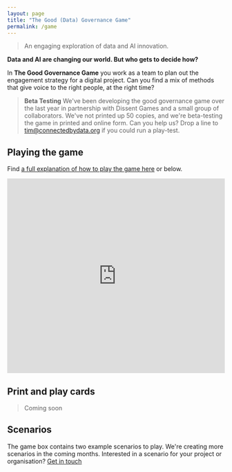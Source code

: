 ```yaml
---
layout: page
title: "The Good (Data) Governance Game"
permalink: /game
---
```


> An engaging exploration of data and AI innovation.

**Data and AI are changing our world. But who gets to decide how?** 

In **The Good Governance Game** you work as a team to plan out the engagement strategy for a digital project. Can you find a mix of methods that give voice to the right people, at the right time? 

> **Beta Testing** We've been developing the good governance game over the last year in partnership with Dissent Games and a small group of collaborators. We've not printed up 50 copies, and we're beta-testing the game in printed and online form. Can you help us? Drop a line to [tim@connectedbydata.org](mailto:tim@connectedbydata.org) if you could run a play-test. 

## Playing the game

Find [a full explanation of how to play the game here](https://docs.google.com/presentation/d/17w5T_YzCObYO4jfh7_lnxP1gFrF62epUByF4SuzQgKw/edit#slide=id.p) or below.

<iframe src="https://docs.google.com/presentation/d/e/2PACX-1vS3P8kZoA7SWDdY9JmQci8wrolwG7B7DrwV3qPnf_GIK8u-froVqyw1NC1VAhEheY4bp_6c9sw_U5lY/embed?start=false&loop=false&delayms=3000" frameborder="0" width="100%" height="450" allowfullscreen="true" mozallowfullscreen="true" webkitallowfullscreen="true"></iframe>

## Print and play cards

> Coming soon

## Scenarios 

The game box contains two example scenarios to play. We're creating more scenarios in the coming months. Interested in a scenario for your project or organisation? [Get in touch](mailto:tim@connectedbydata.org)

